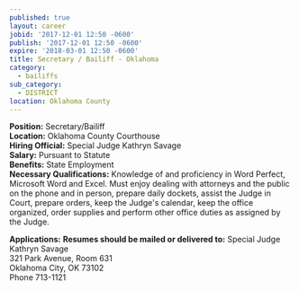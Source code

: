 ```yaml
---
published: true
layout: career
jobid: '2017-12-01 12:50 -0600'
publish: '2017-12-01 12:50 -0600'
expire: '2018-03-01 12:50 -0600'
title: Secretary / Bailiff - Oklahoma
category:
  - bailiffs
sub_category:
  - DISTRICT
location: Oklahoma County
---
```

**Position:** Secretary/Bailiff  
**Location:** Oklahoma County Courthouse  
**Hiring Official:** Special Judge Kathryn Savage  
**Salary:** Pursuant to Statute  
**Benefits:** State Employment  
**Necessary Qualifications:** Knowledge of and proficiency in
Word Perfect, Microsoft Word and Excel. Must enjoy dealing with attorneys
and the public on the phone and in person, prepare daily dockets, assist the Judge in Court, prepare orders, keep the Judge's calendar, keep the office organized, order supplies and perform other office duties as assigned by the Judge.

**Applications:**
**Resumes should be mailed or delivered to:**
Special Judge Kathryn Savage  
321 Park Avenue, Room 631  
Oklahoma City, OK  73102  
Phone 713-1121  
